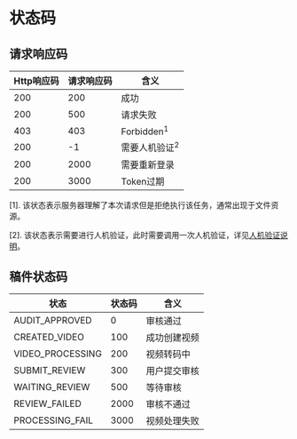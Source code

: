 # 状态码

## 请求响应码

| Http响应码 | 请求响应码 | 含义                     |
| ---------- | ---------- | ------------------------ |
| 200        | 200        | 成功                     |
| 200        | 500        | 请求失败                 |
| 403        | 403        | Forbidden<sup>1</sup>    |
| 200        | -1         | 需要人机验证<sup>2</sup> |
| 200        | 2000       | 需要重新登录             |
| 200        | 3000       | Token过期                |

[1]. 该状态表示服务器理解了本次请求但是拒绝执行该任务，通常出现于文件资源。

[2]. 该状态表示需要进行人机验证，此时需要调用一次人机验证，详见[人机验证说明](/guide/guide/chptcha)。

## 稿件状态码
| 状态             | 状态码 | 含义         |
| ---------------- | ------ | ------------ |
| AUDIT_APPROVED   | 0      | 审核通过     |
| CREATED_VIDEO    | 100    | 成功创建视频 |
| VIDEO_PROCESSING | 200    | 视频转码中   |
| SUBMIT_REVIEW    | 300    | 用户提交审核 |
| WAITING_REVIEW   | 500    | 等待审核     |
| REVIEW_FAILED    | 2000   | 审核不通过   |
| PROCESSING_FAIL  | 3000   | 视频处理失败 |

